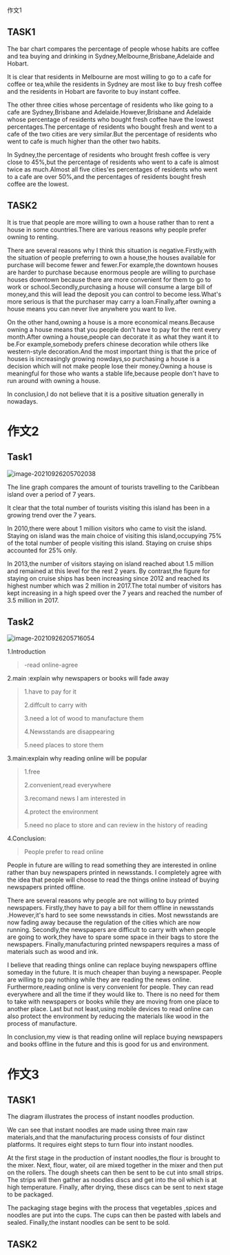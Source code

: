 作文1

## TASK1

The bar chart compares the percentage of people whose habits are coffee and tea buying and drinking in Sydney,Melbourne,Brisbane,Adelaide and Hobart.

It is clear that residents in Melbourne are most willing to go to a cafe for coffee or tea,while the residents in Sydney are most like to buy fresh coffee and the residents in Hobart are favorite to buy instant coffee.

The other three cities whose percentage of residents who like going to  a cafe are Sydney,Brisbane and Adelaide.However,Brisbane and Adelaide whose percentage of residents who bought fresh coffee have the lowest percentages.The percentage of residents who bought fresh and went to a cafe of the two cities are very similar.But the percentage of residents who went to cafe is much higher than the other two habits.

In Sydney,the percentage of residents who brought fresh coffee is very close to 45%,but the percentage of residents who went to a cafe is almost twice as much.Almost all five cities'es percentages of residents who went to a cafe are over 50%,and the percentages of residents bought fresh coffee are the lowest.

## TASK2

It is true that people are more willing to own a house rather than to rent a house in some countries.There are various reasons why people prefer owning to renting.

There are several reasons why I think this situation is negative.Firstly,with the situation of people preferring to own a house,the houses available for purchase will become fewer and fewer.For example,the downtown houses are harder to purchase because enormous people are willing to purchase houses downtown because there are more convenient for them to go to work or school.Secondly,purchasing a house will consume a large bill of money,and this will lead the deposit you can control to become less.What's more serious is that the purchaser may carry a loan.Finally,after owning a house means you can never live anywhere you want to live.

On the other hand,owning a house is a more economical means.Because owning a house means that you people don't have to pay for the rent every month.After owning a house,people can decorate it as what they want it to be.For example,somebody prefers chinese decoration while others like western-style decoration.And the most important thing is that the price of houses is increasingly growing nowdays,so purchasing a house is a decision which will not make people lose their money.Owning a house is meaningful for those who wants a stable life,because people don't have to  run around with owning a house.

In conclusion,I do not believe that it is a positive situation generally in nowadays.

# 作文2

## Task1

![image-20210926205702038](https://gitee.com/yonaspigeon/giteepicstore/raw/master/img/202109262059161.png)

The line graph compares the amount of tourists travelling to the Caribbean island over a period of 7 years.

It clear that the total number of  tourists visiting this island has been in a growing trend over the 7 years.

In 2010,there were about 1 million visitors who came to visit the island. Staying on island was the main choice of visiting this island,occupying 75% of  the total number of people visiting this island. Staying on cruise ships accounted for 25% only.

In 2013,the number of visitors staying on island reached about 1.5 million and remained at this level for the rest 2 years. By contrast,the figure for  staying on cruise ships has been increasing since 2012 and reached its highest number which was 2 million in 2017.The total number of visitors has kept increasing in a high speed over the 7 years and reached the number of 3.5 million in 2017.

## Task2

![image-20210926205716054](https://gitee.com/yonaspigeon/giteepicstore/raw/master/img/202109262059060.png)

1.Introduction

> -read online-agree

2.main :explain why newspapers or books will fade away

> 1.have to pay for it
>
> 2.diffcult to carry with
>
> 3.need a lot of wood to manufacture them
>
> 4.Newsstands are disappearing
>
> 5.need places to store them

3.main:explain why reading online will be popular

> 1.free
>
> 2.convenient,read everywhere
>
> 3.recomand news I am interested in
>
> 4.protect the environment
>
> 5.need no place to store and can review in the history of reading

4.Conclusion:

> People prefer to read online



People in future are willing to read something they are interested in online rather than buy newspapers printed in newsstands. I completely agree with the idea that people will choose to read the things online instead of buying newspapers printed offline.

There are several reasons why people are not willing to buy printed newspapers. Firstly,they have to pay a bill for them offline in newsstands .However,it's hard to see some newsstands in cities. Most newsstands are now fading away because the regulation of the cities which are now running. Secondly,the newspapers are difficult to carry with when people are going to work,they have to spare some space in their bags to store the newspapers. Finally,manufacturing printed newspapers requires a mass of materials such as wood and ink.

I believe that reading things online can replace buying newspapers offline  someday in the future. It is much cheaper than buying a newspaper. People are willing to pay nothing while they are reading the news online. Furthermore,reading online is very convenient for people. They can read everywhere and all the time if they would like to. There is no need for them to take with newspapers or books while they are moving from one place to another place. Last but not least,using mobile devices to read online can also protect the environment by reducing the materials like wood in the process of manufacture.

In conclusion,my view is that reading online will replace buying newspapers and books offline in the future and this is good for us and environment.

# 作文3

## TASK1

The diagram illustrates the process of instant noodles production.

We can see that instant noodles are made using three main raw materials,and that the manufacturing process consists of four distinct platforms. It requires eight steps to turn flour into instant noodles.

At the first stage in the production of instant noodles,the flour is brought to the mixer. Next, flour, water, oil are mixed together in the mixer and then put on the rollers. The dough sheets can then be sent to be cut into small strips. The strips will then gather as noodles discs and get into the oil which is at high temperature. Finally, after drying, these discs can be sent to next stage to be packaged.

The packaging stage begins with the process that vegetables ,spices and noodles are put into the cups. The cups can then be pasted with labels and sealed. Finally,the instant noodles can be sent to be sold.

## TASK2

